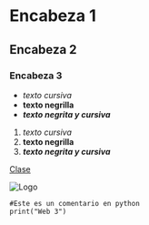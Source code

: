 # Encabeza 1 
## Encabeza 2
### Encabeza 3

- *texto cursiva*
- **texto negrilla**
- ***texto negrita y cursiva***

1.  *texto cursiva*
2.  **texto negrilla**
3.  ***texto negrita y cursiva***

[Clase](https://catfact.ninja/facts)

![Logo](https://encrypted-tbn0.gstatic.com/images?q=tbn:ANd9GcSdd25hyNQOMs4Xx1Cv_A_oaT0zagfSWlXMBA&s)

```
#Este es un comentario en python
print("Web 3")
```
